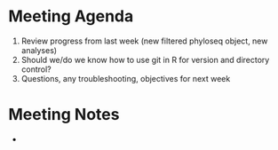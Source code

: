 # Meeting Agenda
1. Review progress from last week (new filtered phyloseq object, new analyses)
2. Should we/do we know how to use git in R for version and directory control?
3. Questions, any troubleshooting, objectives for next week

# Meeting Notes
*
